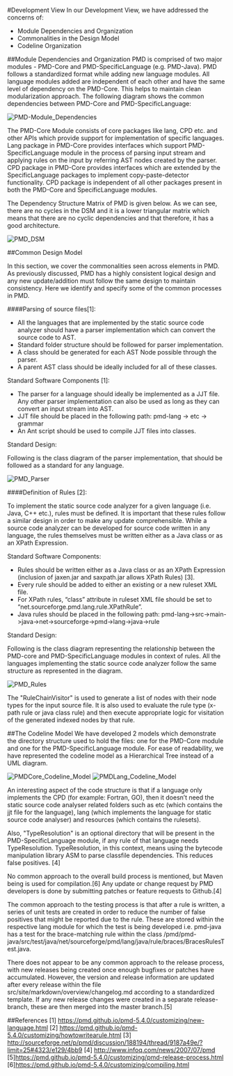 #Development View
In our Development View, we have addressed the concerns of:

* Module Dependencies and Organization
* Commonalities in the Design Model
* Codeline Organization

##Module Dependencies and Organization
 PMD is  comprised of two major modules - PMD-Core and PMD-SpecificLanguage (e.g. PMD-Java). PMD follows a standardized format while adding new language modules. All language modules added are independent of each other and have the same level of dependency on the PMD-Core. This helps to maintain clean modularization approach. The following diagram shows the common dependencies between PMD-Core and PMD-SpecificLanguage:

![PMD-Module_Dependencies](ModuleDependencies.png)

The PMD-Core Module consists of core packages like lang, CPD etc. and other APIs which provide support for implementation of  specific languages. Lang package in PMD-Core provides interfaces which support PMD-SpecificLanguage module in the process of parsing input stream and applying rules on the input by referring AST nodes created by the parser. CPD package in PMD-Core provides interfaces which are extended by the SpecificLanguage packages to implement copy-paste-detector functionality. CPD package is independent of all other packages present in both the PMD-Core and SpecificLanguage modules.

The Dependency Structure Matrix of PMD is given below. As we can see, there are no cycles in the DSM and it is a lower triangular matrix which means that there are no cyclic dependencies and that therefore, it has a good architecture. 

![PMD_DSM](DSM.png)

##Common Design Model

In this section, we cover the commonalities seen across elements in PMD. As previously discussed, PMD has a highly consistent logical design and any new update/addition must follow the same design to maintain consistency. Here we identify and specify some of the common processes in PMD.

####Parsing of source files[1]:

* All the languages that are implemented by the static source code analyzer should have a parser implementation which can convert the source code to AST.
* Standard folder structure should be followed for parser implementation.
* A class should be generated for each AST Node possible through the parser.
* A parent AST class should be ideally included for all of these classes.

Standard Software Components [1]:

* The parser for a language should ideally be implemented as a JJT file. Any other parser implementation can also be used as long as they can convert an input stream into AST.
* JJT file should be placed in the following path: pmd-lang -> etc -> grammar
* An Ant script should be used to compile JJT files into classes.

Standard Design:

Following is the class diagram of the parser implementation, that should be followed as a standard for any language.

![PMD_Parser](Parser.png)
	
####Definition of Rules [2]:
	
To implement the static source code analyzer for a given language (i.e. Java, C++ etc.), rules must be defined. It is important that these rules follow a similar design in order to make any update comprehensible. While a source code analyzer can be developed for source code written in any language, the rules themselves must be written either as a Java class or as an XPath Expression.

Standard Software Components:

* Rules should be written either as a Java class or as an XPath Expression (inclusion of jaxen.jar and saxpath.jar allows XPath Rules) [3].
* Every rule should be added to either an existing or a new ruleset XML file.
* For XPath rules, “class” attribute in ruleset XML file should be set to “net.sourceforge.pmd.lang.rule.XPathRule”.
* Java rules should be placed in the following path: pmd-lang->src->main->java->net->sourceforge->pmd->lang->java->rule

Standard Design:

Following is the class diagram representing the relationship between the PMD-core and PMD-SpecificLanguage modules in context of rules. All the languages implementing the static source code analyzer follow the same structure as represented in the diagram.

![PMD_Rules](Rule_classDiagram.png)

The "RuleChainVisitor" is used to generate a list of nodes with their node types for the input source file. It is also used to evaluate the rule type (x-path rule or java class rule) and then execute appropriate logic for visitation of the generated indexed nodes by that rule.

##The Codeline Model
We have developed 2 models which demonstrate the directory structure used to hold the files: one for the PMD-Core module and one for the PMD-SpecificLanguage module. For ease of readability, we have represented the codeline model as a Hierarchical Tree instead of a UML diagram.

![PMDCore_Codeline_Model](PMDCoreFolderStruct.png)
![PMDLang_Codeline_Model](PMDLangFolderStruct.png)

An interesting aspect of the code structure is that if a language only implements the CPD (for example: Fortran, GO), then it doesn’t need the static source code analyser related folders such as etc (which contains the jjt file for the language), lang (which implements the language for static source code analyser) and resources (which contains the rulesets).

Also, "TypeResolution" is an optional directory that will be present in the PMD-SpecificLanguage module, if any rule of that language needs TypeResolution. TypeResolution, in this context, means using the bytecode manipulation library ASM to parse classfile dependencies. This reduces false positives. [4]

No common approach to the overall build process is mentioned, but Maven being is used for compilation.[6] Any update or change request by PMD developers is done by submitting patches or feature requests to Github.[4]

The common approach to the testing process is that after a rule is written, a series of unit tests are created in order to reduce the number of false positives that might be reported due to the rule. These are stored within the respective lang module for which the test is being developed i.e. pmd-java has a test for the brace-matching rule within the class /pmd/pmd-java/src/test/java/net/sourceforge/pmd/lang/java/rule/braces/BracesRulesTest.java.

There does not appear to be any common approach to the release process, with new releases being created once enough bugfixes or patches have accumulated. However, the version and release information are updated after every release within the file src/site/markdown/overview/changelog.md according to a standardized template. If any new release changes were created in a separate release-branch, these are then merged into the master branch.[5]

##References
[1] https://pmd.github.io/pmd-5.4.0/customizing/new-language.html
[2] https://pmd.github.io/pmd-5.4.0/customizing/howtowritearule.html
[3] http://sourceforge.net/p/pmd/discussion/188194/thread/9187a49e/?limit=25#4323/e129/4bb9
[4] http://www.infoq.com/news/2007/07/pmd
[5]https://pmd.github.io/pmd-5.4.0/customizing/pmd-release-process.html
[6]https://pmd.github.io/pmd-5.4.0/customizing/compiling.html

